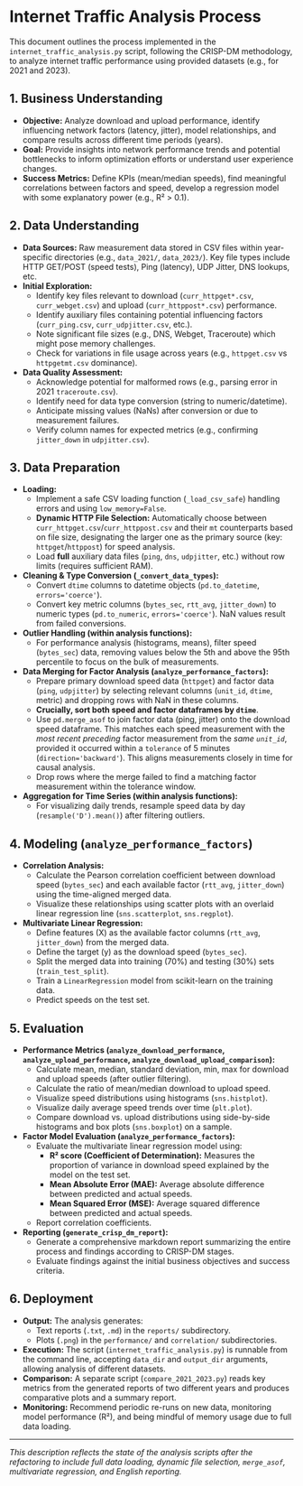# Internet Traffic Analysis Process

This document outlines the process implemented in the `internet_traffic_analysis.py` script, following the CRISP-DM methodology, to analyze internet traffic performance using provided datasets (e.g., for 2021 and 2023).

## 1. Business Understanding

*   **Objective:** Analyze download and upload performance, identify influencing network factors (latency, jitter), model relationships, and compare results across different time periods (years).
*   **Goal:** Provide insights into network performance trends and potential bottlenecks to inform optimization efforts or understand user experience changes.
*   **Success Metrics:** Define KPIs (mean/median speeds), find meaningful correlations between factors and speed, develop a regression model with some explanatory power (e.g., R² > 0.1).

## 2. Data Understanding

*   **Data Sources:** Raw measurement data stored in CSV files within year-specific directories (e.g., `data_2021/`, `data_2023/`). Key file types include HTTP GET/POST (speed tests), Ping (latency), UDP Jitter, DNS lookups, etc.
*   **Initial Exploration:** 
    *   Identify key files relevant to download (`curr_httpget*.csv`, `curr_webget.csv`) and upload (`curr_httppost*.csv`) performance.
    *   Identify auxiliary files containing potential influencing factors (`curr_ping.csv`, `curr_udpjitter.csv`, etc.).
    *   Note significant file sizes (e.g., DNS, Webget, Traceroute) which might pose memory challenges.
    *   Check for variations in file usage across years (e.g., `httpget.csv` vs `httpgetmt.csv` dominance).
*   **Data Quality Assessment:** 
    *   Acknowledge potential for malformed rows (e.g., parsing error in 2021 `traceroute.csv`).
    *   Identify need for data type conversion (string to numeric/datetime).
    *   Anticipate missing values (NaNs) after conversion or due to measurement failures.
    *   Verify column names for expected metrics (e.g., confirming `jitter_down` in `udpjitter.csv`).

## 3. Data Preparation

*   **Loading:**
    *   Implement a safe CSV loading function (`_load_csv_safe`) handling errors and using `low_memory=False`.
    *   **Dynamic HTTP File Selection:** Automatically choose between `curr_httpget.csv`/`curr_httppost.csv` and their `mt` counterparts based on file size, designating the larger one as the primary source (key: `httpget`/`httppost`) for speed analysis.
    *   Load **full** auxiliary data files (`ping`, `dns`, `udpjitter`, etc.) without row limits (requires sufficient RAM).
*   **Cleaning & Type Conversion (`_convert_data_types`):**
    *   Convert `dtime` columns to datetime objects (`pd.to_datetime`, `errors='coerce'`).
    *   Convert key metric columns (`bytes_sec`, `rtt_avg`, `jitter_down`) to numeric types (`pd.to_numeric`, `errors='coerce'`). NaN values result from failed conversions.
*   **Outlier Handling (within analysis functions):**
    *   For performance analysis (histograms, means), filter speed (`bytes_sec`) data, removing values below the 5th and above the 95th percentile to focus on the bulk of measurements.
*   **Data Merging for Factor Analysis (`analyze_performance_factors`):**
    *   Prepare primary download speed data (`httpget`) and factor data (`ping`, `udpjitter`) by selecting relevant columns (`unit_id`, `dtime`, metric) and dropping rows with NaN in these columns.
    *   **Crucially, sort both speed and factor dataframes by `dtime`**. 
    *   Use `pd.merge_asof` to join factor data (ping, jitter) onto the download speed dataframe. This matches each speed measurement with the *most recent preceding* factor measurement from the *same `unit_id`*, provided it occurred within a `tolerance` of 5 minutes (`direction='backward'`). This aligns measurements closely in time for causal analysis.
    *   Drop rows where the merge failed to find a matching factor measurement within the tolerance window.
*   **Aggregation for Time Series (within analysis functions):**
    *   For visualizing daily trends, resample speed data by day (`resample('D').mean()`) after filtering outliers.

## 4. Modeling (`analyze_performance_factors`)

*   **Correlation Analysis:**
    *   Calculate the Pearson correlation coefficient between download speed (`bytes_sec`) and each available factor (`rtt_avg`, `jitter_down`) using the time-aligned merged data.
    *   Visualize these relationships using scatter plots with an overlaid linear regression line (`sns.scatterplot`, `sns.regplot`).
*   **Multivariate Linear Regression:**
    *   Define features (X) as the available factor columns (`rtt_avg`, `jitter_down`) from the merged data.
    *   Define the target (y) as the download speed (`bytes_sec`).
    *   Split the merged data into training (70%) and testing (30%) sets (`train_test_split`).
    *   Train a `LinearRegression` model from scikit-learn on the training data.
    *   Predict speeds on the test set.

## 5. Evaluation

*   **Performance Metrics (`analyze_download_performance`, `analyze_upload_performance`, `analyze_download_upload_comparison`):**
    *   Calculate mean, median, standard deviation, min, max for download and upload speeds (after outlier filtering).
    *   Calculate the ratio of mean/median download to upload speed.
    *   Visualize speed distributions using histograms (`sns.histplot`).
    *   Visualize daily average speed trends over time (`plt.plot`).
    *   Compare download vs. upload distributions using side-by-side histograms and box plots (`sns.boxplot`) on a sample.
*   **Factor Model Evaluation (`analyze_performance_factors`):**
    *   Evaluate the multivariate linear regression model using:
        *   **R² score (Coefficient of Determination):** Measures the proportion of variance in download speed explained by the model on the test set.
        *   **Mean Absolute Error (MAE):** Average absolute difference between predicted and actual speeds.
        *   **Mean Squared Error (MSE):** Average squared difference between predicted and actual speeds.
    *   Report correlation coefficients.
*   **Reporting (`generate_crisp_dm_report`):**
    *   Generate a comprehensive markdown report summarizing the entire process and findings according to CRISP-DM stages.
    *   Evaluate findings against the initial business objectives and success criteria.

## 6. Deployment

*   **Output:** The analysis generates:
    *   Text reports (`.txt`, `.md`) in the `reports/` subdirectory.
    *   Plots (`.png`) in the `performance/` and `correlation/` subdirectories.
*   **Execution:** The script (`internet_traffic_analysis.py`) is runnable from the command line, accepting `data_dir` and `output_dir` arguments, allowing analysis of different datasets.
*   **Comparison:** A separate script (`compare_2021_2023.py`) reads key metrics from the generated reports of two different years and produces comparative plots and a summary report.
*   **Monitoring:** Recommend periodic re-runs on new data, monitoring model performance (R²), and being mindful of memory usage due to full data loading.

---
*This description reflects the state of the analysis scripts after the refactoring to include full data loading, dynamic file selection, `merge_asof`, multivariate regression, and English reporting.* 